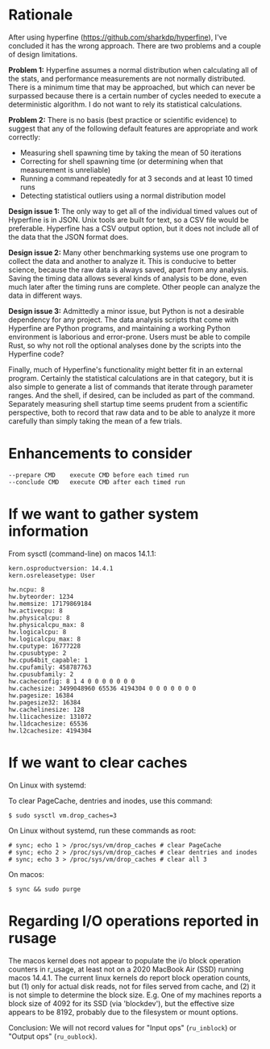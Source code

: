 # Rationale

After using hyperfine (https://github.com/sharkdp/hyperfine), I've concluded it
has the wrong approach.  There are two problems and a couple of design
limitations.

**Problem 1:** Hyperfine assumes a normal distribution when calculating all of
the stats, and performance measurements are not normally distributed.  There is
a minimum time that may be approached, but which can never be surpassed because
there is a certain number of cycles needed to execute a deterministic algorithm.
I do not want to rely its statistical calculations.

**Problem 2:** There is no basis (best practice or scientific evidence) to
suggest that any of the following default features are appropriate and work
correctly:

- Measuring shell spawning time by taking the mean of 50 iterations
- Correcting for shell spawning time (or determining when that measurement is unreliable)
- Running a command repeatedly for at 3 seconds and at least 10 timed runs
- Detecting statistical outliers using a normal distribution model

**Design issue 1:** The only way to get all of the individual timed values out
of Hyperfine is in JSON.  Unix tools are built for text, so a CSV file would be
preferable.  Hyperfine has a CSV output option, but it does not include all of
the data that the JSON format does.

**Design issue 2:** Many other benchmarking systems use one program to collect
the data and another to analyze it.  This is conducive to better science,
because the raw data is always saved, apart from any analysis.  Saving the
timing data allows several kinds of analysis to be done, even much later after
the timing runs are complete.  Other people can analyze the data in different
ways.

**Design issue 3:** Admittedly a minor issue, but Python is not a desirable
dependency for any project.  The data analysis scripts that come with Hyperfine
are Python programs, and maintaining a working Python environment is laborious
and error-prone.  Users must be able to compile Rust, so why not roll the
optional analyses done by the scripts into the Hyperfine code?

Finally, much of Hyperfine's functionality might better fit in an external
program.  Certainly the statistical calculations are in that category, but it is
also simple to generate a list of commands that iterate through parameter
ranges.  And the shell, if desired, can be included as part of the command.
Separately measuring shell startup time seems prudent from a scientific
perspective, both to record that raw data and to be able to analyze it more
carefully than simply taking the mean of a few trials.


# Enhancements to consider

    --prepare CMD    execute CMD before each timed run
    --conclude CMD   execute CMD after each timed run



# If we want to gather system information

From sysctl (command-line) on macos 14.1.1:

	kern.osproductversion: 14.4.1
	kern.osreleasetype: User

	hw.ncpu: 8
	hw.byteorder: 1234
	hw.memsize: 17179869184
	hw.activecpu: 8
	hw.physicalcpu: 8
	hw.physicalcpu_max: 8
	hw.logicalcpu: 8
	hw.logicalcpu_max: 8
	hw.cputype: 16777228
	hw.cpusubtype: 2
	hw.cpu64bit_capable: 1
	hw.cpufamily: 458787763
	hw.cpusubfamily: 2
	hw.cacheconfig: 8 1 4 0 0 0 0 0 0 0
	hw.cachesize: 3499048960 65536 4194304 0 0 0 0 0 0 0
	hw.pagesize: 16384
	hw.pagesize32: 16384
	hw.cachelinesize: 128
	hw.l1icachesize: 131072
	hw.l1dcachesize: 65536
	hw.l2cachesize: 4194304


# If we want to clear caches

On Linux with systemd:

To clear PageCache, dentries and inodes, use this command:

    $ sudo sysctl vm.drop_caches=3

On Linux without systemd, run these commands as root:

	# sync; echo 1 > /proc/sys/vm/drop_caches # clear PageCache
	# sync; echo 2 > /proc/sys/vm/drop_caches # clear dentries and inodes
	# sync; echo 3 > /proc/sys/vm/drop_caches # clear all 3

On macos:

	$ sync && sudo purge

# Regarding I/O operations reported in rusage

The macos kernel does not appear to populate the i/o block
operation counters in r_usage, at least not on a 2020 MacBook Air
(SSD) running macos 14.4.1.  The current linux kernels do report
block operation counts, but (1) only for actual disk reads, not for
files served from cache, and (2) it is not simple to determine the
block size.  E.g. One of my machines reports a block size of 4092
for its SSD (via 'blockdev'), but the effective size appears to be
8192, probably due to the filesystem or mount options.

Conclusion: We will not record values for "Input ops" (`ru_inblock`)
or "Output ops" (`ru_oublock`).




